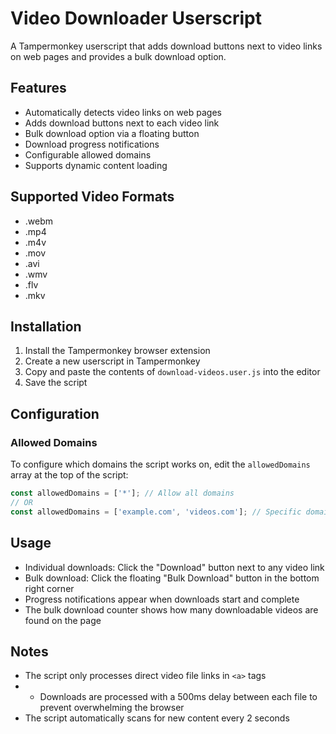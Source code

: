 # Video Downloader Userscript

A Tampermonkey userscript that adds download buttons next to video links on web pages and provides a bulk download option.

## Features

- Automatically detects video links on web pages
- Adds download buttons next to each video link
- Bulk download option via a floating button
- Download progress notifications
- Configurable allowed domains
- Supports dynamic content loading

## Supported Video Formats

- .webm
- .mp4
- .m4v
- .mov
- .avi
- .wmv
- .flv
- .mkv

## Installation

1. Install the Tampermonkey browser extension
2. Create a new userscript in Tampermonkey
3. Copy and paste the contents of `download-videos.user.js` into the editor
4. Save the script

## Configuration

### Allowed Domains

To configure which domains the script works on, edit the `allowedDomains` array at the top of the script:

```javascript
const allowedDomains = ['*']; // Allow all domains
// OR
const allowedDomains = ['example.com', 'videos.com']; // Specific domains only
```

## Usage

- Individual downloads: Click the "Download" button next to any video link
- Bulk download: Click the floating "Bulk Download" button in the bottom right corner
- Progress notifications appear when downloads start and complete
- The bulk download counter shows how many downloadable videos are found on the page

## Notes

- The script only processes direct video file links in `<a>` tags
- - Downloads are processed with a 500ms delay between each file to prevent overwhelming the browser
- The script automatically scans for new content every 2 seconds
